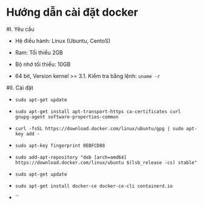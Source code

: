 Hướng dẫn cài đặt docker
====================================================

#I. Yêu cầu

  - Hệ điều hành: Linux (Ubuntu, CentoS)

  - Ram: Tối thiểu 2GB

  - Bộ nhớ tối thiểu: 10GB

  - 64 bit, Version kernel >= 3.1. Kiểm tra bằng lệnh: `uname -r`

#II. Cài đặt

  - `sudo apt-get update`

  - `sudo apt-get install apt-transport-https ca-certificates curl gnupg-agent software-properties-common`

  - `curl -fsSL https://download.docker.com/linux/ubuntu/gpg | sudo apt-key add -`

  - `sudo apt-key fingerprint 0EBFCD88`

  - `sudo add-apt-repository "deb [arch=amd64] https://download.docker.com/linux/ubuntu $(lsb_release -cs) stable"`

  - `sudo apt-get update`

  - `sudo apt-get install docker-ce docker-ce-cli containerd.io`

  - ``